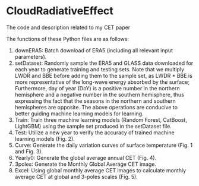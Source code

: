 # CloudRadiativeEffect
The code and description related to my CET paper

The functions of these Python files are as follows:

1) downERA5: Batch download of ERA5 (including all relevant input parameters).
2) setDataset: Randomly sample the ERA5 and GLASS data downloaded for each year to generate training and testing sets. Note that we multiply LWDR and BBE before adding them to the sample set, as LWDR * BBE is more representative of the long-wave energy absorbed by the surface; Furthermore, day of year (DoY) is a positive number in the northern hemisphere and a negative number in the southern hemisphere, thus expressing the fact that the seasons in the northern and southern hemispheres are opposite. The above operations are conducive to better guiding machine learning models for learning.
3) Train: Train three machine learning models (Random Forest, CatBoost, LightGBM) using the sample set produced in the setDataset file.
4) Test: Utilize a new year to verify the accuracy of trained machine learning models (Fig. 2).
5) Curve: Generate the daily variation curves of surface temperature (Fig. 1 and Fig. 3).
6) Yearly0: Generate the global average annual CET (Fig. 4).
7) 3poles: Generate the Monthly Global Average CET image.
8) Excel: Using global monthly average CET images to calculate monthly average CET at global and 3-poles scales (Fig. 5).
